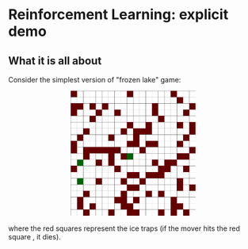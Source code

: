 # Reinforcement Learning: explicit demo

## What it is all about

Consider the simplest version of  "frozen lake" game:

<p align="center">
  <img src="env.png" width=50% />
</p>

where the red squares represent the ice traps (if the mover hits the red square , it dies).
